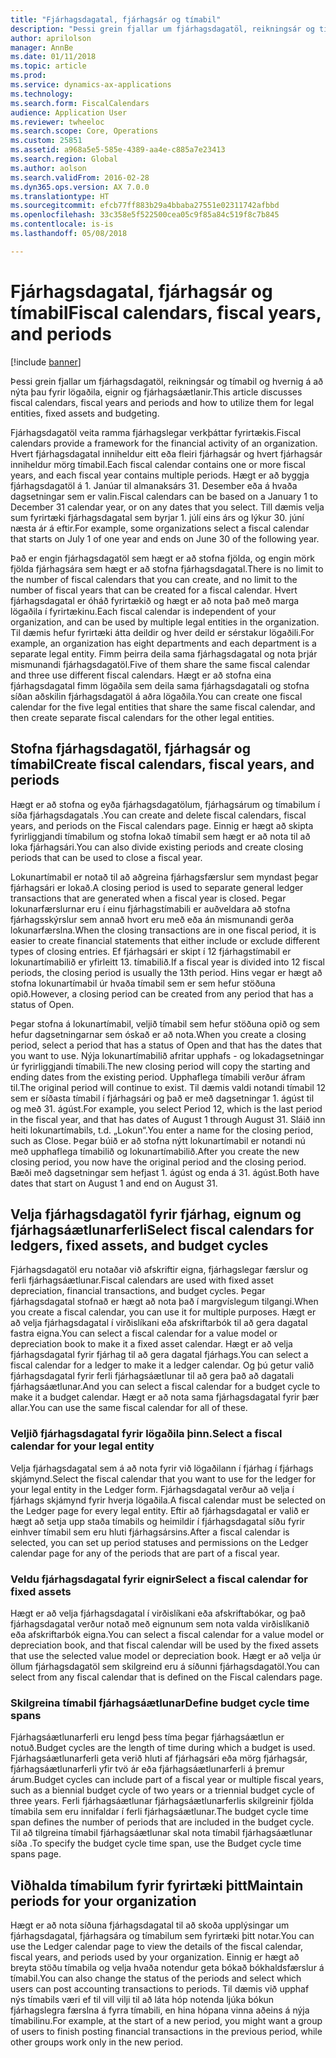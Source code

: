 ```yaml
---
title: "Fjárhagsdagatal, fjárhagsár og tímabil"
description: "Þessi grein fjallar um fjárhagsdagatöl, reikningsár og tímabil og hvernig á að nýta þau fyrir lögaðila, eignir og fjárhagsáætlanir."
author: aprilolson
manager: AnnBe
ms.date: 01/11/2018
ms.topic: article
ms.prod: 
ms.service: dynamics-ax-applications
ms.technology: 
ms.search.form: FiscalCalendars
audience: Application User
ms.reviewer: twheeloc
ms.search.scope: Core, Operations
ms.custom: 25851
ms.assetid: a968a5e5-585e-4389-aa4e-c885a7e23413
ms.search.region: Global
ms.author: aolson
ms.search.validFrom: 2016-02-28
ms.dyn365.ops.version: AX 7.0.0
ms.translationtype: HT
ms.sourcegitcommit: efcb77ff883b29a4bbaba27551e02311742afbbd
ms.openlocfilehash: 33c358e5f522500cea05c9f85a84c519f8c7b845
ms.contentlocale: is-is
ms.lasthandoff: 05/08/2018

---
```


# <a name="fiscal-calendars-fiscal-years-and-periods"></a><span data-ttu-id="03019-103">Fjárhagsdagatal, fjárhagsár og tímabil</span><span class="sxs-lookup"><span data-stu-id="03019-103">Fiscal calendars, fiscal years, and periods</span></span>

[!include [banner](../includes/banner.md)]

<span data-ttu-id="03019-104">Þessi grein fjallar um fjárhagsdagatöl, reikningsár og tímabil og hvernig á að nýta þau fyrir lögaðila, eignir og fjárhagsáætlanir.</span><span class="sxs-lookup"><span data-stu-id="03019-104">This article discusses fiscal calendars, fiscal years and periods and how to utilize them for legal entities, fixed assets and budgeting.</span></span>

<span data-ttu-id="03019-105">Fjárhagsdagatöl veita ramma fjárhagslegar verkþáttar fyrirtækis.</span><span class="sxs-lookup"><span data-stu-id="03019-105">Fiscal calendars provide a framework for the financial activity of an organization.</span></span> <span data-ttu-id="03019-106">Hvert fjárhagsdagatal inniheldur eitt eða fleiri fjárhagsár og hvert fjárhagsár inniheldur mörg tímabil.</span><span class="sxs-lookup"><span data-stu-id="03019-106">Each fiscal calendar contains one or more fiscal years, and each fiscal year contains multiple periods.</span></span> <span data-ttu-id="03019-107">Hægt er að byggja fjárhagsdagatöl á 1. Janúar til almanaksárs 31. Desember eða á hvaða dagsetningar sem er valin.</span><span class="sxs-lookup"><span data-stu-id="03019-107">Fiscal calendars can be based on a January 1 to December 31 calendar year, or on any dates that you select.</span></span> <span data-ttu-id="03019-108">Till dæmis velja sum fyrirtæki fjárhagsdagatal sem byrjar 1. júlí eins árs og lýkur 30. júní næsta ár á eftir.</span><span class="sxs-lookup"><span data-stu-id="03019-108">For example, some organizations select a fiscal calendar that starts on July 1 of one year and ends on June 30 of the following year.</span></span> 

<span data-ttu-id="03019-109">Það er engin fjárhagsdagatöl sem hægt er að stofna fjölda, og engin mörk fjölda fjárhagsára sem hægt er að stofna fjárhagsdagatal.</span><span class="sxs-lookup"><span data-stu-id="03019-109">There is no limit to the number of fiscal calendars that you can create, and no limit to the number of fiscal years that can be created for a fiscal calendar.</span></span> <span data-ttu-id="03019-110">Hvert fjárhagsdagatal er óháð fyrirtækið og hægt er að nota það með marga lögaðila í fyrirtækinu.</span><span class="sxs-lookup"><span data-stu-id="03019-110">Each fiscal calendar is independent of your organization, and can be used by multiple legal entities in the organization.</span></span> <span data-ttu-id="03019-111">Til dæmis hefur fyrirtæki átta deildir og hver deild er sérstakur lögaðili.</span><span class="sxs-lookup"><span data-stu-id="03019-111">For example, an organization has eight departments and each department is a separate legal entity.</span></span> <span data-ttu-id="03019-112">Fimm þeirra deila sama fjárhagsdagatal og nota þrjár mismunandi fjárhagsdagatöl.</span><span class="sxs-lookup"><span data-stu-id="03019-112">Five of them share the same fiscal calendar and three use different fiscal calendars.</span></span> <span data-ttu-id="03019-113">Hægt er að stofna eina fjárhagsdagatal fimm lögaðila sem deila sama fjárhagsdagatali og stofna síðan aðskilin fjárhagsdagatöl á aðra lögaðila.</span><span class="sxs-lookup"><span data-stu-id="03019-113">You can create one fiscal calendar for the five legal entities that share the same fiscal calendar, and then create separate fiscal calendars for the other legal entities.</span></span>

## <a name="create-fiscal-calendars-fiscal-years-and-periods"></a><span data-ttu-id="03019-114">Stofna fjárhagsdagatöl, fjárhagsár og tímabil</span><span class="sxs-lookup"><span data-stu-id="03019-114">Create fiscal calendars, fiscal years, and periods</span></span>
<span data-ttu-id="03019-115">Hægt er að stofna og eyða fjárhagsdagatölum, fjárhagsárum og tímabilum í síða fjárhagsdagatals .</span><span class="sxs-lookup"><span data-stu-id="03019-115">You can create and delete fiscal calendars, fiscal years, and periods on the Fiscal calendars page.</span></span> <span data-ttu-id="03019-116">Einnig er hægt að skipta fyrirliggjandi tímabilum og stofna lokað tímabil sem hægt er að nota til að loka fjárhagsári.</span><span class="sxs-lookup"><span data-stu-id="03019-116">You can also divide existing periods and create closing periods that can be used to close a fiscal year.</span></span> 

<span data-ttu-id="03019-117">Lokunartímabil er notað til að aðgreina fjárhagsfærslur sem myndast þegar fjárhagsári er lokað.</span><span class="sxs-lookup"><span data-stu-id="03019-117">A closing period is used to separate general ledger transactions that are generated when a fiscal year is closed.</span></span> <span data-ttu-id="03019-118">Þegar lokunarfærslurnar eru í einu fjárhagstímabili er auðveldara að stofna fjárhagsskýrslur sem annað hvort eru með eða án mismunandi gerða lokunarfærslna.</span><span class="sxs-lookup"><span data-stu-id="03019-118">When the closing transactions are in one fiscal period, it is easier to create financial statements that either include or exclude different types of closing entries.</span></span> <span data-ttu-id="03019-119">Ef fjárhagsári er skipt í 12 fjárhagstímabil er lokunartímabilið er yfirleitt 13. tímabilið.</span><span class="sxs-lookup"><span data-stu-id="03019-119">If a fiscal year is divided into 12 fiscal periods, the closing period is usually the 13th period.</span></span> <span data-ttu-id="03019-120">Hins vegar er hægt að stofna lokunartímabil úr hvaða tímabil sem er sem hefur stöðuna opið.</span><span class="sxs-lookup"><span data-stu-id="03019-120">However, a closing period can be created from any period that has a status of Open.</span></span> 

<span data-ttu-id="03019-121">Þegar stofna á lokunartímabil, veljið tímabil sem hefur stöðuna opið og sem hefur dagsetningarnar sem óskað er að nota.</span><span class="sxs-lookup"><span data-stu-id="03019-121">When you create a closing period, select a period that has a status of Open and that has the dates that you want to use.</span></span> <span data-ttu-id="03019-122">Nýja lokunartímabilið afritar upphafs - og lokadagsetningar úr fyrirliggjandi tímabili.</span><span class="sxs-lookup"><span data-stu-id="03019-122">The new closing period will copy the starting and ending dates from the existing period.</span></span> <span data-ttu-id="03019-123">Upphaflega tímabili verður áfram til.</span><span class="sxs-lookup"><span data-stu-id="03019-123">The original period will continue to exist.</span></span> <span data-ttu-id="03019-124">Til dæmis valdi notandi tímabil 12 sem er síðasta tímabil í fjárhagsári og það er með dagsetningar 1. ágúst til og með 31. ágúst.</span><span class="sxs-lookup"><span data-stu-id="03019-124">For example, you select Period 12, which is the last period in the fiscal year, and that has dates of August 1 through August 31.</span></span> <span data-ttu-id="03019-125">Sláið inn heiti lokunartímabils, t.d. „Lokun“.</span><span class="sxs-lookup"><span data-stu-id="03019-125">You enter a name for the closing period, such as Close.</span></span> <span data-ttu-id="03019-126">Þegar búið er að stofna nýtt lokunartímabil er notandi nú með upphaflega tímabilið og lokunartímabilið.</span><span class="sxs-lookup"><span data-stu-id="03019-126">After you create the new closing period, you now have the original period and the closing period.</span></span> <span data-ttu-id="03019-127">Bæði með dagsetningar sem hefjast 1. ágúst og enda á 31. ágúst.</span><span class="sxs-lookup"><span data-stu-id="03019-127">Both have dates that start on August 1 and end on August 31.</span></span>

## <a name="select-fiscal-calendars-for-ledgers-fixed-assets-and-budget-cycles"></a><span data-ttu-id="03019-128">Velja fjárhagsdagatöl fyrir fjárhag, eignum og fjárhagsáætlunarferli</span><span class="sxs-lookup"><span data-stu-id="03019-128">Select fiscal calendars for ledgers, fixed assets, and budget cycles</span></span>
<span data-ttu-id="03019-129">Fjárhagsdagatöl eru notaðar við afskriftir eigna, fjárhagslegar færslur og ferli fjárhagsáætlunar.</span><span class="sxs-lookup"><span data-stu-id="03019-129">Fiscal calendars are used with fixed asset depreciation, financial transactions, and budget cycles.</span></span> <span data-ttu-id="03019-130">Þegar fjárhagsdagatal stofnað er hægt að nota það í margvíslegum tilgangi.</span><span class="sxs-lookup"><span data-stu-id="03019-130">When you create a fiscal calendar, you can use it for multiple purposes.</span></span> <span data-ttu-id="03019-131">Hægt er að velja fjárhagsdagatal í virðislíkani eða afskriftarbók til að gera dagatal fastra eigna.</span><span class="sxs-lookup"><span data-stu-id="03019-131">You can select a fiscal calendar for a value model or depreciation book to make it a fixed asset calendar.</span></span> <span data-ttu-id="03019-132">Hægt er að velja fjárhagsdagatal fyrir fjárhag til að gera dagatal fjárhags.</span><span class="sxs-lookup"><span data-stu-id="03019-132">You can select a fiscal calendar for a ledger to make it a ledger calendar.</span></span> <span data-ttu-id="03019-133">Og þú getur valið fjárhagsdagatal fyrir ferli fjárhagsáætlunar til að gera það að dagatali fjárhagsáætlunar.</span><span class="sxs-lookup"><span data-stu-id="03019-133">And you can select a fiscal calendar for a budget cycle to make it a budget calendar.</span></span> <span data-ttu-id="03019-134">Hægt er að nota sama fjárhagsdagatal fyrir þær allar.</span><span class="sxs-lookup"><span data-stu-id="03019-134">You can use the same fiscal calendar for all of these.</span></span>

### <a name="select-a-fiscal-calendar-for-your-legal-entity"></a><span data-ttu-id="03019-135">Veljið fjárhagsdagatal fyrir lögaðila þinn.</span><span class="sxs-lookup"><span data-stu-id="03019-135">Select a fiscal calendar for your legal entity</span></span>

<span data-ttu-id="03019-136">Velja fjárhagsdagatal sem á að nota fyrir við lögaðilann í fjárhag í fjárhags skjámynd.</span><span class="sxs-lookup"><span data-stu-id="03019-136">Select the fiscal calendar that you want to use for the ledger for your legal entity in the Ledger form.</span></span> <span data-ttu-id="03019-137">Fjárhagsdagatal verður að velja í fjárhags skjámynd fyrir hverja lögaðila.</span><span class="sxs-lookup"><span data-stu-id="03019-137">A fiscal calendar must be selected on the Ledger page for every legal entity.</span></span> <span data-ttu-id="03019-138">Eftir að fjárhagsdagatal er valið er hægt að setja upp staða tímabils og heimildir í fjárhagsdagatal síðu fyrir einhver tímabil sem eru hluti fjárhagsársins.</span><span class="sxs-lookup"><span data-stu-id="03019-138">After a fiscal calendar is selected, you can set up period statuses and permissions on the Ledger calendar page for any of the periods that are part of a fiscal year.</span></span>

### <a name="select-a-fiscal-calendar-for-fixed-assets"></a><span data-ttu-id="03019-139">Veldu fjárhagsdagatal fyrir eignir</span><span class="sxs-lookup"><span data-stu-id="03019-139">Select a fiscal calendar for fixed assets</span></span>

<span data-ttu-id="03019-140">Hægt er að velja fjárhagsdagatal í virðislíkani eða afskriftabókar, og það fjárhagsdagatal verður notað með eignunum sem nota valda virðislíkanið eða afskriftarbók eigna.</span><span class="sxs-lookup"><span data-stu-id="03019-140">You can select a fiscal calendar for a value model or depreciation book, and that fiscal calendar will be used by the fixed assets that use the selected value model or depreciation book.</span></span> <span data-ttu-id="03019-141">Hægt er að velja úr öllum fjárhagsdagatöl sem skilgreind eru á síðunni fjárhagsdagatöl.</span><span class="sxs-lookup"><span data-stu-id="03019-141">You can select from any fiscal calendar that is defined on the Fiscal calendars page.</span></span>

### <a name="define-budget-cycle-time-spans"></a><span data-ttu-id="03019-142">Skilgreina tímabil fjárhagsáætlunar</span><span class="sxs-lookup"><span data-stu-id="03019-142">Define budget cycle time spans</span></span>

<span data-ttu-id="03019-143">Fjárhagsáætlunarferli eru lengd þess tíma þegar fjárhagsáætlun er notuð.</span><span class="sxs-lookup"><span data-stu-id="03019-143">Budget cycles are the length of time during which a budget is used.</span></span> <span data-ttu-id="03019-144">Fjárhagsáætlunarferli geta verið hluti af fjárhagsári eða mörg fjárhagsár, fjárhagsáætlunarferli yfir tvö ár eða fjárhagsáætlunarferli á þremur árum.</span><span class="sxs-lookup"><span data-stu-id="03019-144">Budget cycles can include part of a fiscal year or multiple fiscal years, such as a biennial budget cycle of two years or a triennial budget cycle of three years.</span></span> <span data-ttu-id="03019-145">Ferli fjárhagsáætlunar fjárhagsáætlunarferlis skilgreinir fjölda tímabila sem eru innifaldar í ferli fjárhagsáætlunar.</span><span class="sxs-lookup"><span data-stu-id="03019-145">The budget cycle time span defines the number of periods that are included in the budget cycle.</span></span> <span data-ttu-id="03019-146">Til að tilgreina tímabil fjárhagsáætlunar skal nota tímabil fjárhagsáætlunar síða .</span><span class="sxs-lookup"><span data-stu-id="03019-146">To specify the budget cycle time span, use the Budget cycle time spans page.</span></span>

## <a name="maintain-periods-for-your-organization"></a><span data-ttu-id="03019-147">Viðhalda tímabilum fyrir fyrirtæki þitt</span><span class="sxs-lookup"><span data-stu-id="03019-147">Maintain periods for your organization</span></span>
<span data-ttu-id="03019-148">Hægt er að nota síðuna fjárhagsdagatal til að skoða upplýsingar um fjárhagsdagatal, fjárhagsára og tímabilum sem fyrirtæki þitt notar.</span><span class="sxs-lookup"><span data-stu-id="03019-148">You can use the Ledger calendar page to view the details of the fiscal calendar, fiscal years, and periods used by your organization.</span></span> <span data-ttu-id="03019-149">Einnig er hægt að breyta stöðu tímabila og velja hvaða notendur geta bókað bókhaldsfærslur á tímabil.</span><span class="sxs-lookup"><span data-stu-id="03019-149">You can also change the status of the periods and select which users can post accounting transactions to periods.</span></span> <span data-ttu-id="03019-150">Til dæmis við upphaf nýs tímabils væri ef til vill vilji til að láta hóp notenda ljúka bókun fjárhagslegra færslna á fyrra tímabili, en hina hópana vinna aðeins á nýja tímabilinu.</span><span class="sxs-lookup"><span data-stu-id="03019-150">For example, at the start of a new period, you might want a group of users to finish posting financial transactions in the previous period, while other groups work only in the new period.</span></span>






